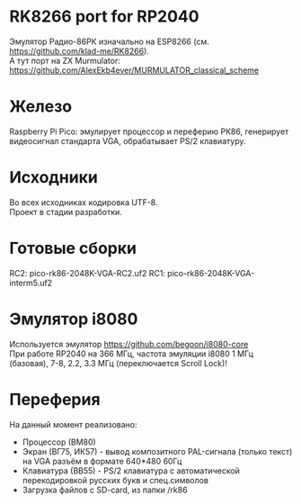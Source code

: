 # RK8266 port for RP2040
Эмулятор Радио-86РК изначально на ESP8266 (см. https://github.com/klad-me/RK8266).<br/>
А тут порт на ZX Murmulator: https://github.com/AlexEkb4ever/MURMULATOR_classical_scheme

# Железо
Raspberry Pi Pico: эмулирует процессор и переферию РК86, генерирует видеосигнал стандарта VGA, обрабатывает PS/2 клавиатуру.

# Исходники
Во всех исходниках кодировка UTF-8.<br/>
Проект в стадии разработки.<br/>

# Готовые сборки
RC2: pico-rk86-2048K-VGA-RC2.uf2
RC1: pico-rk86-2048K-VGA-interm5.uf2

# Эмулятор i8080
Используется эмулятор https://github.com/begoon/i8080-core<br/>
При работе RP2040 на 366 МГц, частота эмуляции i8080 1 МГц (базовая), 7-8, 2.2, 3.3 МГц (переключается Scroll Lock)!<br/>

# Переферия
На данный момент реализовано:
<ul>
<li>Процессор (ВМ80)</li>
<li>Экран (ВГ75, ИК57) - вывод композитного PAL-сигнала (только текст) на VGA разъём в формате 640*480 60Гц</li>
<li>Клавиатура (ВВ55) - PS/2 клавиатура с автоматической перекодировкой русских букв и спец.символов</li>
<li>Загрузка файлов с SD-card, из папки /rk86</li>
</ul>
